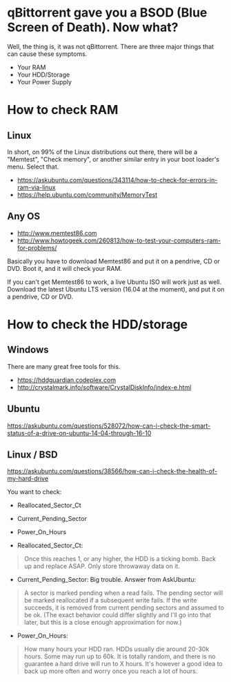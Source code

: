 # qBittorrent gave you a BSOD (Blue Screen of Death). Now what?

Well, the thing is, it was not qBittorrent.
There are three major things that can cause these symptoms.

* Your RAM
* Your HDD/Storage
* Your Power Supply

# How to check RAM

## Linux
In short, on 99% of the Linux distributions out there, there will be a "Memtest", "Check memory", or another similar entry in your boot loader's menu. Select that. 

* https://askubuntu.com/questions/343114/how-to-check-for-errors-in-ram-via-linux  
* https://help.ubuntu.com/community/MemoryTest

## Any OS
* http://www.memtest86.com  
* http://www.howtogeek.com/260813/how-to-test-your-computers-ram-for-problems/

Basically you have to download Memtest86 and put it on a pendrive, CD or DVD.
Boot it, and it will check your RAM.

If you can't get Memtest86 to work, a live Ubuntu ISO will work just as well.
Download the latest Ubuntu LTS version (16.04 at the moment), and put it on a pendrive, CD or DVD.

# How to check the HDD/storage

## Windows
There are many great free tools for this.
* https://hddguardian.codeplex.com  
* http://crystalmark.info/software/CrystalDiskInfo/index-e.html

## Ubuntu
https://askubuntu.com/questions/528072/how-can-i-check-the-smart-status-of-a-drive-on-ubuntu-14-04-through-16-10

## Linux / BSD
https://askubuntu.com/questions/38566/how-can-i-check-the-health-of-my-hard-drive  

You want to check:
* Reallocated_Sector_Ct
* Current_Pending_Sector
* Power_On_Hours

* Reallocated_Sector_Ct:
> Once this reaches 1, or any higher, the HDD is a ticking bomb. Back up and replace ASAP. Only store throwaway data on it.

* Current_Pending_Sector: Big trouble. Answer from AskUbuntu:
> A sector is marked pending when a read fails. The pending sector will be marked reallocated if a subsequent write fails. If the write succeeds, it is removed from current pending sectors and assumed to be ok. (The exact behavior could differ slightly and I'll go into that later, but this is a close enough approximation for now.)

* Power_On_Hours:
> How many hours your HDD ran. HDDs usually die around 20-30k hours. Some may run up to 60k. It is totally random, and there is no guarantee a hard drive will run to X hours. It's however a good idea to back up more often and worry once you reach a lot of hours.